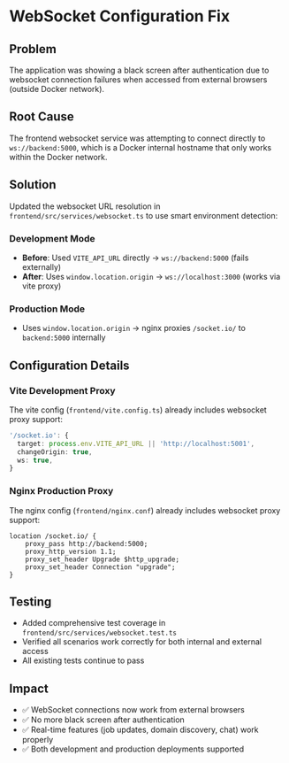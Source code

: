 # WebSocket Configuration Fix

## Problem
The application was showing a black screen after authentication due to websocket connection failures when accessed from external browsers (outside Docker network).

## Root Cause
The frontend websocket service was attempting to connect directly to `ws://backend:5000`, which is a Docker internal hostname that only works within the Docker network.

## Solution
Updated the websocket URL resolution in `frontend/src/services/websocket.ts` to use smart environment detection:

### Development Mode
- **Before**: Used `VITE_API_URL` directly → `ws://backend:5000` (fails externally)  
- **After**: Uses `window.location.origin` → `ws://localhost:3000` (works via vite proxy)

### Production Mode  
- Uses `window.location.origin` → nginx proxies `/socket.io/` to `backend:5000` internally

## Configuration Details

### Vite Development Proxy
The vite config (`frontend/vite.config.ts`) already includes websocket proxy support:
```typescript
'/socket.io': {
  target: process.env.VITE_API_URL || 'http://localhost:5001',
  changeOrigin: true,
  ws: true,
}
```

### Nginx Production Proxy
The nginx config (`frontend/nginx.conf`) already includes websocket proxy support:
```nginx
location /socket.io/ {
    proxy_pass http://backend:5000;
    proxy_http_version 1.1;
    proxy_set_header Upgrade $http_upgrade;
    proxy_set_header Connection "upgrade";
}
```

## Testing
- Added comprehensive test coverage in `frontend/src/services/websocket.test.ts`
- Verified all scenarios work correctly for both internal and external access
- All existing tests continue to pass

## Impact
- ✅ WebSocket connections now work from external browsers
- ✅ No more black screen after authentication  
- ✅ Real-time features (job updates, domain discovery, chat) work properly
- ✅ Both development and production deployments supported